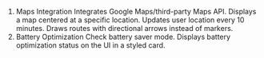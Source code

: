 1. Maps Integration
Integrates Google Maps/third-party Maps API.
Displays a map centered at a specific location.
Updates user location every 10 minutes.
Draws routes with directional arrows instead of markers.
2. Battery Optimization
Check battery saver mode.
Displays battery optimization status on the UI in a styled card.
